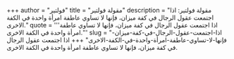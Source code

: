+++
author = "فولتير"
title = "مقولة فولتير"
description = "مقولة فولتير: اذا اجتمعت عقول الرجال في كفة ميزان، فإنها لا تساوي عاطفة امرأة واحدة في الكفة الاخرى."
quote = '''اذا اجتمعت عقول الرجال في كفة ميزان، فإنها لا تساوي عاطفة امرأة واحدة في الكفة الاخرى.'''
slug = "اذا-اجتمعت-عقول-الرجال-في-كفة-ميزان-فإنها-لا-تساوي-عاطفة-امرأة-واحدة-في-الكفة-الاخرى"
+++
اذا اجتمعت عقول الرجال في كفة ميزان، فإنها لا تساوي عاطفة امرأة واحدة في الكفة الاخرى.
